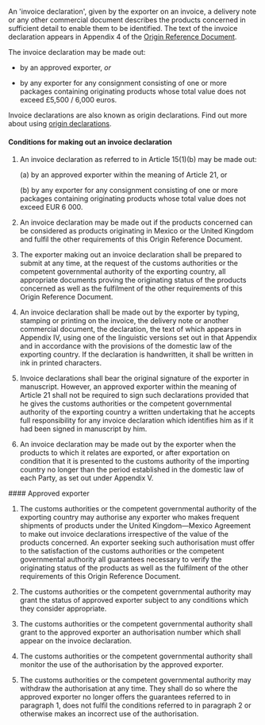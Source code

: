 An 'invoice declaration', given by the exporter on an invoice, a delivery note or any other commercial document describes the products concerned in sufficient detail to enable them to be identified. The text of the invoice declaration appears in Appendix 4 of the [Origin Reference Document]({ord_url}).

The invoice declaration may be made out:

- by an approved exporter, _or_

- by any exporter for any consignment consisting of one or more packages containing originating products whose total value does not exceed £5,500 / 6,000 euros.

Invoice declarations are also known as origin declarations. Find out more about using [origin declarations](https://www.gov.uk/guidance/get-proof-of-origin-for-your-goods#origin-declaration).

#### Conditions for making out an invoice declaration

1. An invoice declaration as referred to in Article 15(1)(b) may be made out:

    (a) by an approved exporter within the meaning of Article 21, or

    (b) by any exporter for any consignment consisting of one or more packages containing originating products whose total value does not exceed EUR 6 000.

2. An invoice declaration may be made out if the products concerned can be considered as products originating in Mexico or the United Kingdom and fulfil the other requirements of this Origin Reference Document.

3. The exporter making out an invoice declaration shall be prepared to submit at any time, at the request of the customs authorities or the competent governmental authority of the exporting country, all appropriate documents proving the originating status of the products concerned as well as the fulfilment of the other requirements of this Origin Reference Document.

4. An invoice declaration shall be made out by the exporter by typing, stamping or printing on the invoice, the delivery note or another commercial document, the declaration, the text of which appears in Appendix IV, using one of the linguistic versions set out in that Appendix and in accordance with the provisions of the domestic law of the exporting country. If the declaration is handwritten, it shall be written in ink in printed characters.

5. Invoice declarations shall bear the original signature of the exporter in manuscript. However, an approved exporter within the meaning of Article 21 shall not be required to sign such declarations provided that he gives the customs authorities or the competent governmental authority of the exporting country a written undertaking that he accepts full responsibility for any invoice declaration which identifies him as if it had been signed in manuscript by him.

6. An invoice declaration may be made out by the exporter when the products to which it relates are exported, or after exportation on condition that it is presented to the customs authority of the importing country no longer than the period established in the domestic law of each Party, as set out under Appendix V.

#### Approved exporter

1. The customs authorities or the competent governmental authority of the exporting country may authorise any exporter who makes frequent shipments of products under the United Kingdom—Mexico Agreement to make out invoice declarations irrespective of the value of the products concerned. An exporter seeking such authorisation must offer to the satisfaction of the customs authorities or the competent governmental authority all guarantees necessary to verify the originating status of the products as well as the fulfilment of the other requirements of this Origin Reference Document.

2. The customs authorities or the competent governmental authority may grant the status of approved exporter subject to any conditions which they consider appropriate.

3. The customs authorities or the competent governmental authority shall grant to the approved exporter an authorisation number which shall appear on the invoice declaration.

4. The customs authorities or the competent governmental authority shall monitor the use of the authorisation by the approved exporter.

5. The customs authorities or the competent governmental authority may withdraw the authorisation at any time. They shall do so where the approved exporter no longer offers the guarantees referred to in paragraph 1, does not fulfil the conditions referred to in paragraph 2 or otherwise makes an incorrect use of the authorisation.
